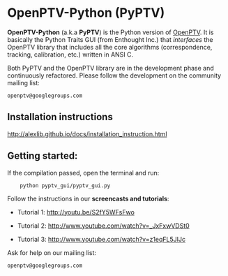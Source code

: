 OpenPTV-Python (PyPTV)
======================

**OpenPTV-Python** (a.k.a **PyPTV**) is the Python version of [OpenPTV](http://www.openptv.net). It is basically the Python Traits GUI (from Enthought Inc.) that *interfaces* the OpenPTV library that includes all the core algorithms (correspondence, tracking, calibration, etc.) written in ANSI C. 

Both PyPTV and the OpenPTV library are in the development phase and continuously refactored. Please follow the development on the community mailing list:

	openptv@googlegroups.com


## Installation instructions

http://alexlib.github.io/docs/installation_instruction.html


## Getting started:

If the compilation passed, open the terminal and run:  

		python pyptv_gui/pyptv_gui.py

Follow the instructions in our **screencasts and tutorials**:
  
  *  Tutorial 1: <http://youtu.be/S2fY5WFsFwo>  
  
  *  Tutorial 2: <http://www.youtube.com/watch?v=_JxFxwVDSt0>   
  
  *  Tutorial 3: <http://www.youtube.com/watch?v=z1eqFL5JIJc>  
  
  
Ask for help on our mailing list:

	openptv@googlegroups.com


